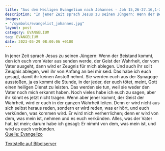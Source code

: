 ```yaml
---
title: "Aus dem Heiligen Evangelium nach Johannes - Joh 15,26-27.16,1-3.12-15"
description: "In jener Zeit sprach Jesus zu seinen Jüngern: Wenn der Beistand kommt, den ich euch vom Vater aus senden werde, der Geist der Wahrheit, der vom Vater ausgeht, dann wird er Zeugnis für mich ablegen. Und auch ihr sollt Zeugnis ablegen, weil ihr von Anfang an bei mir seid. Das habe ...."
images:
- "/symbols/evangelist_johannes.jpg"
layout: post
category: EVANGELIUM
tag: EVANGELIUM
date: 2023-05-29 08:00:06 +0100
---
```

In jener Zeit sprach Jesus zu seinen Jüngern: Wenn der Beistand kommt, den ich euch vom Vater aus senden werde, der Geist der Wahrheit, der vom Vater ausgeht, dann wird er Zeugnis für mich ablegen.
Und auch ihr sollt Zeugnis ablegen, weil ihr von Anfang an bei mir seid.
Das habe ich euch gesagt, damit ihr keinen Anstoß nehmt.<!--more-->
Sie werden euch aus der Synagoge ausstoßen, ja es kommt die Stunde, in der jeder, der euch tötet, meint, Gott einen heiligen Dienst zu leisten.
Das werden sie tun, weil sie weder den Vater noch mich erkannt haben.
Noch vieles habe ich euch zu sagen, aber ihr könnt es jetzt nicht tragen.
Wenn aber jener kommt, der Geist der Wahrheit, wird er euch in der ganzen Wahrheit leiten. Denn er wird nicht aus sich selbst heraus reden, sondern er wird reden, was er hört, und euch verkünden, was kommen wird.
Er wird mich verherrlichen; denn er wird von dem, was mein ist, nehmen und es euch verkünden.
Alles, was der Vater hat, ist mein; darum habe ich gesagt: Er nimmt von dem, was mein ist, und wird es euch verkünden.<br>
[Quelle: Evangelizo](https://evangeliumtagfuertag.org/DE/gospel)

[Textstelle auf Bibelserver](https://www.bibleserver.com/EU/Johannes15,26-27.16,1-3.12-15)

